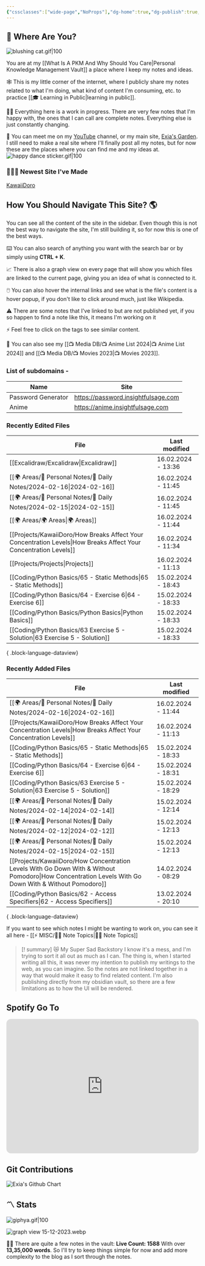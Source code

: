 ```yaml
---
{"cssclasses":["wide-page","NoProps"],"dg-home":true,"dg-publish":true,"permalink":"/000-digital-garden/start-here/","tags":["gardenEntry"],"dgPassFrontmatter":true,"noteIcon":"3","created":"2023-12-10T08:50:33.353+05:30","updated":"2024-02-12T05:14:57.221+05:30"}
---
```


## 🫨 Where Are You?

![blushing cat.gif|100](/img/user/Resources/%F0%9F%93%81%20Files/%F0%9F%93%B8Images/blushing%20cat.gif)

You are at my [[What Is A PKM And Why Should You Care\|Personal Knowledge Management Vault]] a place where I keep my notes and ideas.

🕸️ This is my little corner of the internet, where I publicly share my notes related to what I'm doing, what kind of content I'm consuming, etc. to practice [[🎓 Learning in Public\|learning in public]].

👷🏻 Everything here is a work in progress. There are very few notes that I'm happy with, the ones that I can call are complete notes. Everything else is just constantly changing.

📄 You can meet me on my [YouTube](https://youtube.com/@naamnahihai) channel, or my main site, [Exia's Garden](https://exiasgarden.pages.dev). I still need to make a real site where I'll finally post all my notes, but for now these are the places where you can find me and my ideas at.
![happy dance sticker.gif|100](/img/user/Resources/%F0%9F%93%81%20Files/%F0%9F%93%B8Images/happy%20dance%20sticker.gif)
### 🧑🏻‍💻 Newest Site I've Made
[KawaiiDoro](https://kawaiidoro.com)

## How You Should Navigate This Site? 🌎
You can see all the content of the site in the sidebar. Even though this is not the best way to navigate the site, I'm still building it, so for now this is one of the best ways.

⌨️ You can also search of anything you want with the search bar or by simply using **CTRL + K**.

📈 There is also a graph view on every page that will show you which files are linked to the current page, giving you an idea of what is connected to it.

🖱️ You can also hover the internal links and see what is the file's content is a hover popup, if you don't like to click around much, just like Wikipedia.

⚠️ There are some notes that I've linked to but are not published yet, if you so happen to find a note like this, it means I'm working on it

⚡ Feel free to click on the tags to see similar content.

🎥 You can also see my [[📺 Media DB/📺 Anime List 2024\|📺 Anime List 2024]] and [[📺 Media DB/📺 Movies 2023\|📺 Movies 2023]].

### List of subdomains -
| Name | Site |
| ---- | ---- |
| Password Generator | https://password.insightfulsage.com |
| Anime | https://anime.insightfulsage.com |

### Recently Edited Files
| File                                                                                                                | Last modified      |
| ------------------------------------------------------------------------------------------------------------------- | ------------------ |
| [[Excalidraw/Excalidraw\|Excalidraw]]                                                                            | 16.02.2024 - 13:36 |
| [[🌍 Areas/📧 Personal Notes/📓 Daily Notes/2024-02-16\|2024-02-16]]                                             | 16.02.2024 - 11:45 |
| [[🌍 Areas/📧 Personal Notes/📓 Daily Notes/2024-02-15\|2024-02-15]]                                             | 16.02.2024 - 11:45 |
| [[🌍 Areas/🌍 Areas\|🌍 Areas]]                                                                                  | 16.02.2024 - 11:44 |
| [[Projects/KawaiiDoro/How Breaks Affect Your Concentration Levels\|How Breaks Affect Your Concentration Levels]] | 16.02.2024 - 11:34 |
| [[Projects/Projects\|Projects]]                                                                                  | 16.02.2024 - 11:13 |
| [[Coding/Python Basics/65 - Static Methods\|65 - Static Methods]]                                                | 15.02.2024 - 18:43 |
| [[Coding/Python Basics/64 - Exercise 6\|64 - Exercise 6]]                                                        | 15.02.2024 - 18:33 |
| [[Coding/Python Basics/Python Basics\|Python Basics]]                                                            | 15.02.2024 - 18:33 |
| [[Coding/Python Basics/63 Exercise 5 - Solution\|63 Exercise 5 - Solution]]                                      | 15.02.2024 - 18:33 |

{ .block-language-dataview}

### Recently Added Files
| File                                                                                                                                                    | Last modified      |
| ------------------------------------------------------------------------------------------------------------------------------------------------------- | ------------------ |
| [[🌍 Areas/📧 Personal Notes/📓 Daily Notes/2024-02-16\|2024-02-16]]                                                                                 | 16.02.2024 - 11:44 |
| [[Projects/KawaiiDoro/How Breaks Affect Your Concentration Levels\|How Breaks Affect Your Concentration Levels]]                                     | 16.02.2024 - 11:13 |
| [[Coding/Python Basics/65 - Static Methods\|65 - Static Methods]]                                                                                    | 15.02.2024 - 18:33 |
| [[Coding/Python Basics/64 - Exercise 6\|64 - Exercise 6]]                                                                                            | 15.02.2024 - 18:31 |
| [[Coding/Python Basics/63 Exercise 5 - Solution\|63 Exercise 5 - Solution]]                                                                          | 15.02.2024 - 18:29 |
| [[🌍 Areas/📧 Personal Notes/📓 Daily Notes/2024-02-14\|2024-02-14]]                                                                                 | 15.02.2024 - 12:14 |
| [[🌍 Areas/📧 Personal Notes/📓 Daily Notes/2024-02-12\|2024-02-12]]                                                                                 | 15.02.2024 - 12:13 |
| [[🌍 Areas/📧 Personal Notes/📓 Daily Notes/2024-02-15\|2024-02-15]]                                                                                 | 15.02.2024 - 12:13 |
| [[Projects/KawaiiDoro/How Concentration Levels With Go Down With & Without Pomodoro\|How Concentration Levels With Go Down With & Without Pomodoro]] | 14.02.2024 - 08:29 |
| [[Coding/Python Basics/62 - Access Specifiers\|62 - Access Specifiers]]                                                                              | 13.02.2024 - 20:10 |

{ .block-language-dataview}

If you want to see which notes I might be wanting to work on, you can see it all here - [[⚡ MISC/✍🏻 Note Topics\|✍🏻 Note Topics]]

>[! summary]  😿 My Super Sad Backstory
> I know it's a mess, and I'm trying to sort it all out as much as I can.
The thing is, when I started writing all this, it was never my intention to publish my writings to the web, as you can imagine.
So the notes are not linked together in a way that would make it easy to find related content.
I'm also publishing directly from my obsidian vault, so there are a few limitations as to how the UI will be rendered.

## Spotify Go To
<iframe style="border-radius:12px" src="https://open.spotify.com/embed/playlist/37i9dQZF1EIYpUgYYPrm7Z?utm_source=generator&theme=0" width="100%" height="352" frameBorder="0" allowfullscreen="" allow="autoplay; clipboard-write; encrypted-media; fullscreen; picture-in-picture" loading="lazy"></iframe>

## Git Contributions
<img src="https://ghchart.rshah.org/A020F0/ooexiaoo" alt="Exia's Github Chart" />

## 〽️ Stats
![giphya.gif|100](/img/user/Resources/%F0%9F%93%81%20Files/%F0%9F%93%B8Images/giphya.gif)

![graph view 15-12-2023.webp](/img/user/Resources/%F0%9F%93%81%20Files/%F0%9F%93%B8Images/graph%20view%2015-12-2023.webp)

😵‍💫 There are quite a few notes in the vault:
**Live Count: 1588** With over **13,35,000 words**.
So I'll try to keep things simple for now and add more complexity to the blog as I sort through the notes.